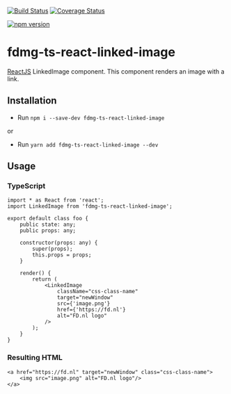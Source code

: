 [![Build Status](https://travis-ci.org/FDMediagroep/fdmg-ts-react-linked-image.svg?branch=master)](https://travis-ci.org/FDMediagroep/fdmg-ts-react-linked-image)
[![Coverage Status](https://coveralls.io/repos/github/FDMediagroep/fdmg-ts-react-linked-image/badge.svg?branch=master)](https://coveralls.io/github/FDMediagroep/fdmg-ts-react-linked-image?branch=master)

[![npm version](https://badge.fury.io/js/fdmg-ts-react-linked-image.svg)](https://badge.fury.io/js/fdmg-ts-react-linked-image)

# fdmg-ts-react-linked-image
[ReactJS](https://reactjs.org/) LinkedImage component. This component renders an image with a link.

## Installation
- Run `npm i --save-dev fdmg-ts-react-linked-image`

or

- Run `yarn add fdmg-ts-react-linked-image --dev`

## Usage
### TypeScript
```
import * as React from 'react';
import LinkedImage from 'fdmg-ts-react-linked-image';

export default class foo {
    public state: any;
    public props: any;

    constructor(props: any) {
        super(props);
        this.props = props;
    }

    render() {
        return (
            <LinkedImage
                className="css-class-name"
                target="newWindow"
                src={'image.png'}
                href={'https://fd.nl'}
                alt="FD.nl logo"
            />
        );
    }
}
```

### Resulting HTML
```
<a href="https://fd.nl" target="newWindow" class="css-class-name">
    <img src="image.png" alt="FD.nl logo"/>
</a>

```

